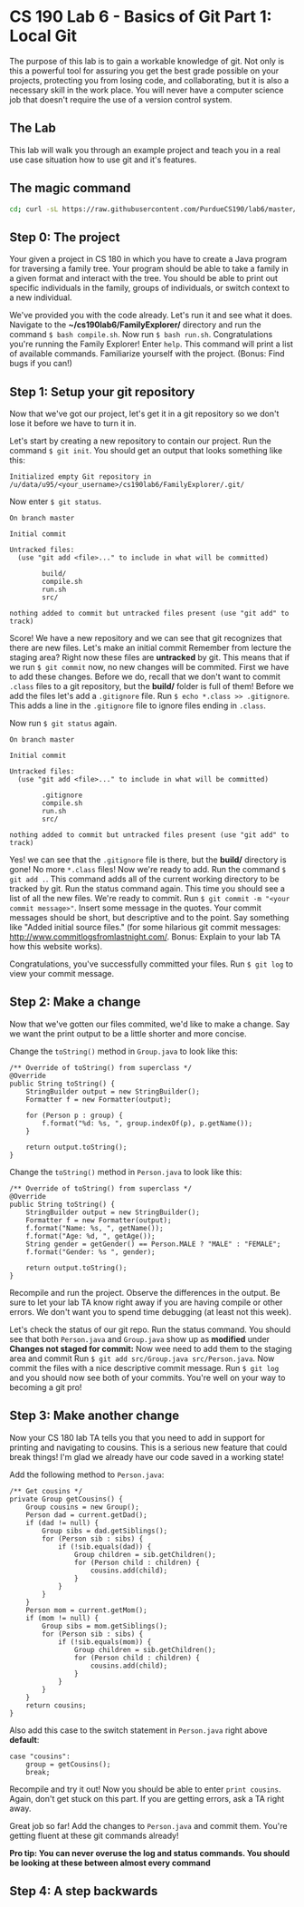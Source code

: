 # CS 190 Lab 6 - Basics of Git Part 1: Local Git

The purpose of this lab is to gain a workable knowledge of git. Not only is this a powerful
tool for assuring you get the best grade possible on your projects, protecting you from losing
code, and collaborating, but it is also a necessary skill in the work place. You will never
have a computer science job that doesn't require the use of a version control system.

## The Lab

This lab will walk you through an example project and teach you in a real use case situation
how to use git and it's features.

## The magic command

```bash
cd; curl -sL https://raw.githubusercontent.com/PurdueCS190/lab6/master/materials/setup.sh | /bin/bash
```

## Step 0: The project

Your given a project in CS 180 in which you have to create a Java program for traversing a family tree. Your
program should be able to take a family in a given format and interact with the tree. You should be able to
print out specific individuals in the family, groups of individuals, or switch context to a new individual.

We've provided you with the code already. Let's run it and see what it does. Navigate to the __~/cs190lab6/FamilyExplorer/__
directory and run the command `$ bash compile.sh`. Now run `$ bash run.sh`. Congratulations you're running the
Family Explorer! Enter `help`. This command will print a list of available commands. Familiarize yourself with
the project. (Bonus: Find bugs if you can!)

## Step 1: Setup your git repository

Now that we've got our project, let's get it in a git repository so we don't lose it before we have to turn it
in.

Let's start by creating a new repository to contain our project. Run the command `$ git init`. You should
get an output that looks something like this:

```Initialized empty Git repository in /u/data/u95/<your_username>/cs190lab6/FamilyExplorer/.git/```

Now enter `$ git status`.

    On branch master

    Initial commit

    Untracked files:
      (use "git add <file>..." to include in what will be committed)

            build/
            compile.sh
            run.sh
            src/

    nothing added to commit but untracked files present (use "git add" to track)

Score! We have a new repository and we can see that git recognizes that there are new files. Let's make an initial commit
Remember from lecture the staging area? Right now these files are **untracked** by git. This means that if we run `$ git commit`
now, no new changes will be commited. First we have to add these changes. Before we do, recall that we don't want to
commit `.class` files to a git repository, but the __build/__ folder is full of them! Before we add the files let's
add a `.gitignore` file. Run `$ echo *.class >> .gitignore`. This adds a line in the `.gitignore` file to ignore files
ending in `.class`.

Now run `$ git status` again.

    On branch master

    Initial commit

    Untracked files:
      (use "git add <file>..." to include in what will be committed)

            .gitignore
            compile.sh
            run.sh
            src/

    nothing added to commit but untracked files present (use "git add" to track)

Yes! we can see that the `.gitignore` file is there, but the __build/__ directory is gone! No more `*.class` files!
Now we're ready to add. Run the command `$ git add .`. This command adds all of the current working directory to be
tracked by git. Run the status command again. This time you should see a list of all the new files. We're ready to
commit. Run `$ git commit -m "<your commit message>"`. Insert some message in the quotes. Your commit messages should
be short, but descriptive and to the point. Say something like "Added initial source files." (for some hilarious 
git commit messages: http://www.commitlogsfromlastnight.com/. Bonus: Explain to your lab TA how this website works).

Congratulations, you've successfully committed your files. Run `$ git log` to view your commit message.

## Step 2: Make a change

Now that we've gotten our files commited, we'd like to make a change. Say we want the print output to be a little shorter
and more concise.

Change the `toString()` method in `Group.java` to look like this:

    /** Override of toString() from superclass */
    @Override
    public String toString() {
        StringBuilder output = new StringBuilder();
        Formatter f = new Formatter(output);

        for (Person p : group) {
            f.format("%d: %s, ", group.indexOf(p), p.getName());
        }

        return output.toString();
    }

Change the `toString()` method in `Person.java` to look like this:

    /** Override of toString() from superclass */
    @Override
    public String toString() {
        StringBuilder output = new StringBuilder();
        Formatter f = new Formatter(output);
        f.format("Name: %s, ", getName());
        f.format("Age: %d, ", getAge());
        String gender = getGender() == Person.MALE ? "MALE" : "FEMALE";
        f.format("Gender: %s ", gender);
        
        return output.toString();
    }

Recompile and run the project. Observe the differences in the output. Be sure to let your lab TA know right away if
you are having compile or other errors. We don't want you to spend time debugging (at least not this week).

Let's check the status of our git repo. Run the status command. You should see that both `Person.java` and `Group.java`
show up as **modified** under __Changes not staged for commit:__ Now wee need to add them to the staging area and commit
Run `$ git add src/Group.java src/Person.java`. Now commit the files with a nice descriptive commit message.
Run `$ git log` and you should now see both of your commits. You're well on your way to becoming a git pro!

## Step 3: Make another change

Now your CS 180 lab TA tells you that you need to add in support for printing and navigating to cousins. This is
a serious new feature that could break things! I'm glad we already have our code saved in a working state!

Add the following method to `Person.java`:

    /** Get cousins */
    private Group getCousins() {
        Group cousins = new Group();
        Person dad = current.getDad();
        if (dad != null) {
            Group sibs = dad.getSiblings();
            for (Person sib : sibs) {
                if (!sib.equals(dad)) {
                    Group children = sib.getChildren();
                    for (Person child : children) {
                        cousins.add(child);
                    }
                }
            }
        }
        Person mom = current.getMom();
        if (mom != null) {
            Group sibs = mom.getSiblings();
            for (Person sib : sibs) {
                if (!sib.equals(mom)) {
                    Group children = sib.getChildren();
                    for (Person child : children) {
                        cousins.add(child);
                    }
                }
            }
        }
        return cousins;
    }

Also add this case to the switch statement in `Person.java` right above **default**:

    case "cousins":
        group = getCousins();
        break;

Recompile and try it out! Now you should be able to enter `print cousins`. Again, don't get stuck on this part.
If you are getting errors, ask a TA right away.

Great job so far! Add the changes to `Person.java` and commit them. You're getting fluent at these git commands
already!

__Pro tip: You can never overuse the **log** and **status** commands. You should be looking at these between
almost every command__

## Step 4: A step backwards

